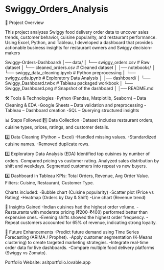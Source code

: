 # Swiggy_Orders_Analysis
📖 Project Overview

This project analyzes Swiggy food delivery order data to uncover sales trends, customer behavior, cuisine popularity, and restaurant performance. Using Excel, Python, and Tableau, I developed a dashboard that provides actionable business insights for restaurant owners and Swiggy decision-makers

Swiggy-Orders-Dashboard/
│── data/
│   └── swiggy_orders.csv   # Raw dataset
│   └── cleaned_orders.csv  # Cleaned dataset
│
│── notebooks/
│   └── swiggy_data_cleaning.ipynb   # Python preprocessing
│   └── swiggy_eda.ipynb              # Exploratory Data Analysis
│
│── dashboard/
│   └── Swiggy_Dashboard.twbx   # Tableau packaged workbook
│   └── Swiggy_Dashboard.png    # Snapshot of the dashboard
│
│── README.md

🛠️ Tools & Technologies
-Python (Pandas, Matplotlib, Seaborn) – Data Cleaning & EDA
-Google Sheets – Data validation and preprocessing
-Tableau – Dashboard creation
-SQL – Querying structured insights

📊 Steps Followed
1️⃣ Data Collection
-Dataset includes restaurant orders, cuisine types, prices, ratings, and customer details.

2️⃣ Data Cleaning (Python + Excel)
-Handled missing values.
-Standardized cuisine names.
-Removed duplicate rows.

3️⃣ Exploratory Data Analysis (EDA)
Identified top cuisines by number of orders.
Compared pricing vs customer rating.
Analyzed sales distribution by shift and weekdays.
Segmented customers into repeat vs new buyers.

4️⃣ Dashboard in Tableau
KPIs: Total Orders, Revenue, Avg Order Value.
Filters: Cuisine, Restaurant, Customer Type.

Charts included:
-Bubble chart (Cuisine popularity)
-Scatter plot (Price vs Rating)
-Heatmap (Orders by Day & Shift)
-Line chart (Revenue trend)

📌 Insights Gained
-Indian cuisines had the highest order volume.
-Restaurants with moderate pricing (₹200–₹400) performed better than expensive ones.
-Evening shifts showed the highest order frequency.
-Repeat customers accounted for 65% of revenue, indicating strong loyalty.

🚀 Future Enhancements
-Predict future demand using Time Series Forecasting (ARIMA / Prophet).
-Apply customer segmentation (K-Means clustering) to create targeted marketing strategies.
-Integrate real-time order data for live dashboards.
-Compare multiple food delivery platforms (Swiggy vs Zomato).

Portfolio Website: asitportfolio.lovable.app
